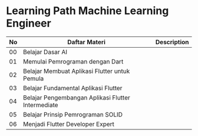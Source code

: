 # Learning Path Machine Learning Engineer

| No  | Daftar Materi  | Description |
| --- | ------------- | ------------- |
| 00  | Belajar Dasar AI  |   |
| 01  | Memulai Pemrograman dengan Dart  |   |
| 02  | Belajar Membuat Aplikasi Flutter untuk Pemula  |   |
| 03  | Belajar Fundamental Aplikasi Flutter  |   |
| 04  | Belajar Pengembangan Aplikasi Flutter Intermediate  |   |
| 05  | Belajar Prinsip Pemrograman SOLID  |   |
| 06  | Menjadi Flutter Developer Expert  |   |